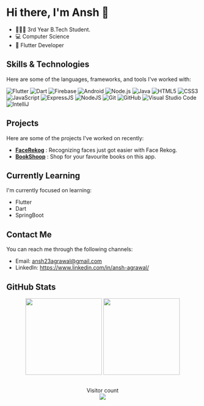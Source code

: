 # Hi there, I'm Ansh 👋
- 👨🏻‍🎓 3rd Year B.Tech Student.
- 💻 Computer Science
- 📱 Flutter Developer

## Skills & Technologies

Here are some of the languages, frameworks, and tools I've worked with:

![Flutter](https://img.shields.io/badge/-Flutter-02569B?style=flat-square&logo=flutter&logoColor=white&logoWidth=20&logoHeight=20)
![Dart](https://img.shields.io/badge/-Dart-2AB7CA?style=flat-square&logo=dart&logoColor=white&logoWidth=20&logoHeight=20)
![Firebase](https://img.shields.io/badge/Firebase-ffcb2c?style=flat-square&logo=Firebase&logoColor=DD1100)
![Android](https://img.shields.io/badge/-Android-3DDC84?style=flat-square&logo=android&logoColor=white&logoWidth=20&logoHeight=20)
![Node.js](https://img.shields.io/badge/-Node.js-339933?style=flat-square&logo=node.js&logoColor=white&logoWidth=20&logoHeight=20)
![Java](https://img.shields.io/badge/Java-013243?style=flat-square&logo=Java&logoColor=white)
![HTML5](https://img.shields.io/badge/HTML5-E34F26?style=flat-square&logo=HTML5&logoColor=white)
![CSS3](https://img.shields.io/badge/CSS3-1572B6?style=flat-square&logo=CSS3&logoColor=white)
![JavaScript](https://img.shields.io/badge/JavaScript-ffcb2c?style=flat-square&logo=javascript&logoColor=white)
![ExpressJS](https://img.shields.io/badge/ExpressJS-292c33?style=flat-square&logo=express&logoColor=90c3f9)
![NodeJS](https://img.shields.io/badge/NodeJS-339933?style=flat-square&logo=node.js&logoColor=80d8f7)
![Git](https://img.shields.io/badge/Git-F05032?style=flat-square&logo=Git&logoColor=white)
![GitHub](https://img.shields.io/badge/GitHub-181717?style=flat-square&logo=github)
![Visual Studio Code](https://img.shields.io/badge/Visual_Studio_Code-007ACC?style=flat-square&logo=Visual-Studio-Code&logoColor=white)
![IntelliJ](https://img.shields.io/badge/IntelliJ-E3445E?style=flat-square&logo=intellijidea&logoColor=white)


## Projects

Here are some of the projects I've worked on recently:

- [**FaceRekog**](https://github.com/CH1NRU5T/face_rekog) : Recognizing faces just got easier with Face Rekog.
- [**BookShoop**](https://github.com/CH1NRU5T/book_shop_app) : Shop for your favourite books on this app.

## Currently Learning

I'm currently focused on learning:
- Flutter
- Dart
- SpringBoot

## Contact Me

You can reach me through the following channels:

- Email: ansh23agrawal@gmail.com
- LinkedIn: https://www.linkedin.com/in/ansh-agrawal/

## GitHub Stats

<div align=center>
    <img height=200 src="https://github-readme-stats.vercel.app/api?username=ch1nru5t&count_private=true&show_icons=true&theme=tokyonight&include_all_commits=true"/>
    <img height=200 src="https://github-readme-stats-eight-theta.vercel.app/api/top-langs/?username=ch1nru5t&layout=compact&langs_count=8&theme=tokyonight"/>
    </span></a>
</div>


##
<p align="center"> 
  Visitor count<br>
  <img src="https://profile-counter.glitch.me/ch1nru5t/count.svg" />
</p>
